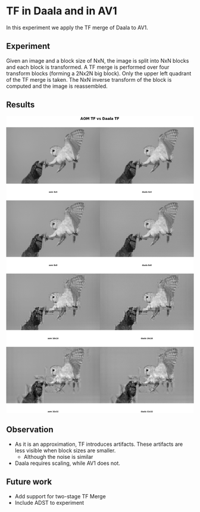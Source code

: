 # TF in Daala and in AV1

In this experiment we apply the TF merge of Daala to AV1.

## Experiment

Given an image and a block size of NxN, the image is split into NxN blocks and each block is transformed. A TF merge is performed over four transform blocks (forming a 2Nx2N big block). Only the upper left quadrant of the TF merge is taken. The NxN inverse transform of the block is computed and the image is reassembled.

## Results

![Experimental Results](https://raw.githubusercontent.com/luctrudeau/VideoExperiments/master/tf/sidebyside.png)

## Observation

  * As it is an approximation, TF introduces artifacts. These artifacts are less visible when block sizes are smaller.
    * Although the noise is similar
  * Daala requires scaling, while AV1 does not. 

## Future work

  * Add support for two-stage TF Merge
  * Include ADST to experiment
